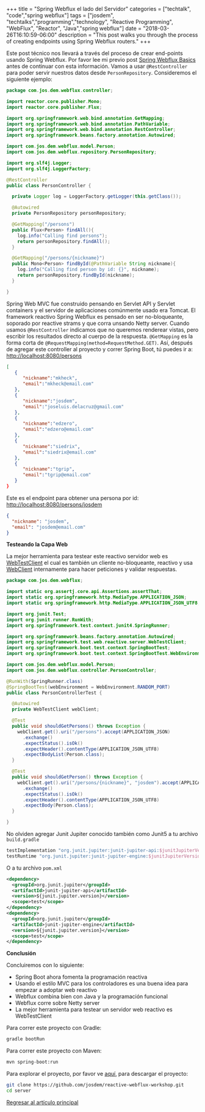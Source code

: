 +++
title =  "Spring Webflux el lado del Servidor"
categories = ["techtalk", "code","spring webflux"]
tags = ["josdem", "techtalks","programming","technology", "Reactive Programming", "WebFlux", "Reactor", "Java","spring webflux"]
date = "2018-03-26T16:10:59-06:00"
description = "This post walks you through the process of creating endpoints using Spring Webflux routers."
+++

Este post técnico nos llevará a través del proceso de crear end-points usando Spring Webflux. Por favor lee mi previo post [Spring Webflux Basics](/techtalk/spring/spring_webflux_basics) antes de continuar con esta información. Vamos a usar `@RestController` para poder servir nuestros datos desde `PersonRepository`. Consideremos el siguiente ejemplo:

```java
package com.jos.dem.webflux.controller;

import reactor.core.publisher.Mono;
import reactor.core.publisher.Flux;

import org.springframework.web.bind.annotation.GetMapping;
import org.springframework.web.bind.annotation.PathVariable;
import org.springframework.web.bind.annotation.RestController;
import org.springframework.beans.factory.annotation.Autowired;

import com.jos.dem.webflux.model.Person;
import com.jos.dem.webflux.repository.PersonRepository;

import org.slf4j.Logger;
import org.slf4j.LoggerFactory;

@RestController
public class PersonController {

  private Logger log = LoggerFactory.getLogger(this.getClass());

  @Autowired
  private PersonRepository personRepository;

  @GetMapping("/persons")
  public Flux<Person> findAll(){
    log.info("Calling find persons");
    return personRepository.findAll();
  }

  @GetMapping("/persons/{nickname}")
  public Mono<Person> findById(@PathVariable String nickname){
    log.info("Calling find person by id: {}", nickname);
    return personRepository.findById(nickname);
  }

}
```

Spring Web MVC fue construido pensando en Servlet API y Servlet containers y el servidor de aplicaciones comúnmente usado era Tomcat. El framework reactivo Spring Webflux es pensado en ser no-bloqueante, soporado por reactive strams y que corra unsando Netty server. Cuando usamos `@RestController` indicamos que no queremos renderear vistas, pero escribir los resultados directo al cuerpo de la respuesta. `@GetMapping` es la forma corta de `@RequestMapping(method=RequestMethod.GET)`. Así, después de agregar este controller al proyecto y correr Spring Boot, tú puedes ir a: [http://localhost:8080/persons](http://localhost:8080/persons)

```json
[
   {
      "nickname":"mkheck",
      "email":"mkheck@email.com"
   },
   {
      "nickname":"josdem",
      "email":"joseluis.delacruz@gmail.com"
   },
   {
      "nickname":"edzero",
      "email":"edzero@email.com"
   },
   {
      "nickname":"siedrix",
      "email":"siedrix@email.com"
   },
   {
      "nickname":"tgrip",
      "email":"tgrip@email.com"
   }
}
```

Este es el endpoint para obtener una persona por id: [http://localhost:8080/persons/josdem](http://localhost:8080/persons/josdem)

```json
{
  "nickname": "josdem",
  "email": "josdem@email.com"
}
```

**Testeando la Capa Web**


La mejor herramienta para testear este reactivo servidor web es [WebTestClient](https://docs.spring.io/spring/docs/current/javadoc-api/org/springframework/test/web/reactive/server/WebTestClient.html) el cual es también un cliente no-bloqueante, reactivo y usa [WebClient](https://docs.spring.io/spring-boot/docs/current/reference/html/boot-features-webclient.html) internamente para hacer peticiones y validar respuestas.

```java
package com.jos.dem.webflux;

import static org.assertj.core.api.Assertions.assertThat;
import static org.springframework.http.MediaType.APPLICATION_JSON;
import static org.springframework.http.MediaType.APPLICATION_JSON_UTF8;

import org.junit.Test;
import org.junit.runner.RunWith;
import org.springframework.test.context.junit4.SpringRunner;

import org.springframework.beans.factory.annotation.Autowired;
import org.springframework.test.web.reactive.server.WebTestClient;
import org.springframework.boot.test.context.SpringBootTest;
import org.springframework.boot.test.context.SpringBootTest.WebEnvironment;

import com.jos.dem.webflux.model.Person;
import com.jos.dem.webflux.controller.PersonController;

@RunWith(SpringRunner.class)
@SpringBootTest(webEnvironment = WebEnvironment.RANDOM_PORT)
public class PersonControllerTest {

  @Autowired
  private WebTestClient webClient;

  @Test
  public void shouldGetPersons() throws Exception {
    webClient.get().uri("/persons").accept(APPLICATION_JSON)
      .exchange()
      .expectStatus().isOk()
      .expectHeader().contentType(APPLICATION_JSON_UTF8)
      .expectBodyList(Person.class);
  }

  @Test
  public void shouldGetPerson() throws Exception {
    webClient.get().uri("/persons/{nickname}", "josdem").accept(APPLICATION_JSON)
      .exchange()
      .expectStatus().isOk()
      .expectHeader().contentType(APPLICATION_JSON_UTF8)
      .expectBody(Person.class);
  }

}
```

No olviden agregar Junit Jupiter conocido también como Junit5 a tu archivo `build.gradle`

```groovy
testImplementation "org.junit.jupiter:junit-jupiter-api:$junitJupiterVersion"
testRuntime "org.junit.jupiter:junit-jupiter-engine:$junitJupiterVersion"
```

O a tu archivo `pom.xml`

```xml
<dependency>
  <groupId>org.junit.jupiter</groupId>
  <artifactId>junit-jupiter-api</artifactId>
  <version>${junit.jupiter.version}</version>
  <scope>test</scope>
</dependency>
<dependency>
  <groupId>org.junit.jupiter</groupId>
  <artifactId>junit-jupiter-engine</artifactId>
  <version>${junit.jupiter.version}</version>
  <scope>test</scope>
</dependency>
```

**Conclusión**

Concluiremos con lo siguiente:

* Spring Boot ahora fomenta la programación reactiva
* Usando el estilo MVC para los controladores es una buena idea para empezar a adoptar web reactivo
* Webflux combina bien con Java y la programación funcional
* Webflux corre sobre Netty server
* La mejor herramienta para testear un servidor web reactivo es WebTestClient

Para correr este proyecto con Gradle:

```bash
gradle bootRun
```

Para correr este proyecto con Maven:

```bash
mvn spring-boot:run
```

Para explorar el proyecto, por favor ve [aquí](https://github.com/josdem/reactive-webflux-workshop), para descargar el proyecto:

```bash
git clone https://github.com/josdem/reactive-webflux-workshop.git
cd server
```

[Regresar al artículo principal](/techtalk/spring#Spring_Boot_Reactive)
